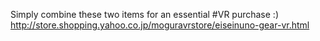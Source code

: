 Simply combine these two items for an essential #VR purchase :) http://store.shopping.yahoo.co.jp/moguravrstore/eiseinuno-gear-vr.html 